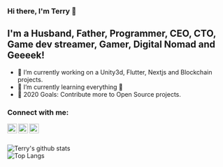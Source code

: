 ### Hi there, I'm Terry 👋

## I'm a Husband, Father, Programmer, CEO, CTO, Game dev streamer, Gamer, Digital Nomad and Geeeek!

- 🔭 I’m currently working on a Unity3d, Flutter, Nextjs and Blockchain projects.
- 🌱 I’m currently learning everything 🤣
- 🥅 2020 Goals: Contribute more to Open Source projects.

### Connect with me:

[<img align="left" alt="Terry | YouTube" width="22px" src="https://cdn.jsdelivr.net/npm/simple-icons@v3/icons/youtube.svg" />][youtube]
[<img align="left" alt="Terry | LinkedIn" width="22px" src="https://cdn.jsdelivr.net/npm/simple-icons@v3/icons/linkedin.svg" />][linkedin]
[<img align="left" alt="Terry | Instagram" width="22px" src="https://cdn.jsdelivr.net/npm/simple-icons@v3/icons/instagram.svg" />][instagram]

<br />
<br />

![Terry's github stats](https://github-readme-stats.vercel.app/api?username=fysoul17&count_private=true&show_icons=true)  
![Top Langs](https://github-readme-stats.vercel.app/api/top-langs/?username=fysoul17)

[youtube]: https://www.youtube.com/user/fysoul17
[instagram]: https://www.instagram.com/terry__k/
[linkedin]: https://www.linkedin.com/in/terrybear/
